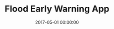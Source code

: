 ---
layout: inner
position: left
title: 'Flood Early Warning App'
lead_text: 'An Android app displaying real-time information on the water level of rivers in Jakarta.I worked on the frontend side / mobile app.'
tags: ['Java', 'Android SDK', 'OData']
featured_image: ['/img/posts/ews1-min.png','/img/posts/ews2-min.png']
date: 2017-05-01 00:00:00
categories: ['Android']
project_link: 'https://play.google.com/store/apps/details?id=com.dinassdadki1.ews'
button_icon: 'fab fa-google-play'
button_text: 'Visit the app'
order: 13
visible: 1
company: 'Aditya Arta Abadi, PT'
---